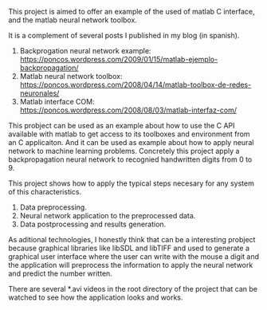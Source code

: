 This project is aimed to offer an example of the used of matlab C interface, and the matlab neural network toolbox.

It is a complement of several posts I published in my blog (in spanish).

1. Backprogation neural network example: https://poncos.wordpress.com/2009/01/15/matlab-ejemplo-backpropagation/
2. Matlab neural network toolbox: https://poncos.wordpress.com/2008/04/14/matlab-toolbox-de-redes-neuronales/ 
3. Matlab interface COM: https://poncos.wordpress.com/2008/08/03/matlab-interfaz-com/

This probject can be used as an example about how to use the C API available with matlab to get access to its toolboxes and environment from an C applicaiton.
And it can be used as example about how to apply neural network to machine learning problems. Concretely this project apply a
backpropagation neural network to recognied handwritten digits from 0 to 9.

This project shows how to apply the typical steps necesary for any system of this characteristics.

1. Data preprocessing. 
2. Neural network application to the preprocessed data.
3. Data postprocessing and results generation.

As aditional technologies, I honestly think that can be a interesting probject because graphical libraries like libSDL and libTIFF and used to generate a graphical user interface where the user can write with the mouse a digit and the application will preprocess the information to apply the neural network and predict the number written.

There are several *.avi videos in the root directory of the project that can be watched to see how the application looks and works.

